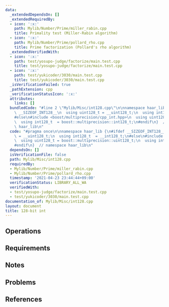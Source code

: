 ```yaml
---
data:
  _extendedDependsOn: []
  _extendedRequiredBy:
  - icon: ':x:'
    path: Mylib/Number/Prime/miller_rabin.cpp
    title: Primality test (Miller-Rabin algorithm)
  - icon: ':x:'
    path: Mylib/Number/Prime/pollard_rho.cpp
    title: Prime factorization (Pollard's rho algorithm)
  _extendedVerifiedWith:
  - icon: ':x:'
    path: test/yosupo-judge/factorize/main.test.cpp
    title: test/yosupo-judge/factorize/main.test.cpp
  - icon: ':x:'
    path: test/yukicoder/3030/main.test.cpp
    title: test/yukicoder/3030/main.test.cpp
  _isVerificationFailed: true
  _pathExtension: cpp
  _verificationStatusIcon: ':x:'
  attributes:
    links: []
  bundledCode: "#line 2 \"Mylib/Misc/int128.cpp\"\n\nnamespace haar_lib {\n#ifdef\
    \ __SIZEOF_INT128__\n  using uint128_t = __uint128_t;\n  using int128_t  = __int128_t;\n\
    #else\n#include <boost/multiprecision/cpp_int.hpp>\n  using uint128_t = boost::multiprecision::uint128_t;\n\
    \  using int128_t  = boost::multiprecision::int128_t;\n#endif\n}  // namespace\
    \ haar_lib\n"
  code: "#pragma once\n\nnamespace haar_lib {\n#ifdef __SIZEOF_INT128__\n  using uint128_t\
    \ = __uint128_t;\n  using int128_t  = __int128_t;\n#else\n#include <boost/multiprecision/cpp_int.hpp>\n\
    \  using uint128_t = boost::multiprecision::uint128_t;\n  using int128_t  = boost::multiprecision::int128_t;\n\
    #endif\n}  // namespace haar_lib\n"
  dependsOn: []
  isVerificationFile: false
  path: Mylib/Misc/int128.cpp
  requiredBy:
  - Mylib/Number/Prime/miller_rabin.cpp
  - Mylib/Number/Prime/pollard_rho.cpp
  timestamp: '2021-04-23 23:44:44+09:00'
  verificationStatus: LIBRARY_ALL_WA
  verifiedWith:
  - test/yosupo-judge/factorize/main.test.cpp
  - test/yukicoder/3030/main.test.cpp
documentation_of: Mylib/Misc/int128.cpp
layout: document
title: 128-bit int
---
```


## Operations

## Requirements

## Notes

## Problems

## References
